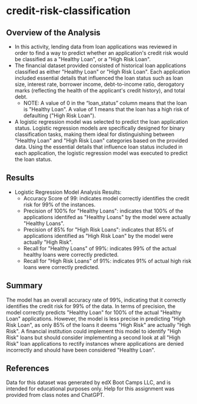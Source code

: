 # credit-risk-classification
## Overview of the Analysis

* In this activity, lending data from loan applications was reviewed in order to find a way to predict whether an application's credit risk would be classified as a "Healthy Loan", or a "High Risk Loan".
* The financial dataset provided consisted of historical loan applications classified as either "Healthy Loan" or "High Risk Loan". Each application included essential details that influenced the loan status such as loan size, interest rate, borrower income, debt-to-income ratio, derogatory marks (reflecting the health of the applicant's credit history), and total debt.
   * NOTE: A value of 0 in the “loan_status” column means that the loan is "Healthy Loan". A value of 1 means that the loan has a high risk of defaulting ("High Risk Loan").
* A logistic regression model was selected to predict the loan application status. Logistic regression models are specifically designed for binary classification tasks, making them ideal for distinguishing between "Healthy Loan" and "High Risk Loan" categories based on the provided data. Using the essential details that influence loan status included in each application, the logistic regression model was executed to predict the loan status.

## Results

* Logistic Regression Model Analysis Results:
    * Accuracy Score of 99: indicates model correctly identifies the credit risk for 99% of the instances.
    * Precision of 100% for "Healthy Loans":  indicates that 100% of the applications identifed as "Healthy Loans" by the model were actually "Healthy Loans".
    * Precision of 85% for "High Risk Loans": indicates that 85% of applications identified as "High Risk Loan" by the model were actually "High Risk".
    * Recall for "Healthy Loans" of 99%:  indicates 99% of the actual healthy loans were correctly predicted.
    * Recall for "High Risk Loans" of 91%: indicates 91% of actual high risk loans were correctly predicted. 

## Summary

The model has an overall accuracy rate of 99%, indicating that it correctly identifies the credit risk for 99% of the data. In terms of precision, the model correctly predicts "Healthy Loan" for 100% of the actual "Healthy Loan" applications. However, the model is less precise in predicting "High Risk Loan", as only 85% of the loans it deems "High Risk" are actually "High Risk". A financial institution could implement this model to identify "High Risk" loans but should consider implementing a second look at all "High Risk" loan applications to rectify instances where applications are denied incorrectly and should have been considered "Healthy Loan".

## References

Data for this dataset was generated by edX Boot Camps LLC, and is intended for educational purposes only.
Help for this assignment was provided from class notes and ChatGPT. 







